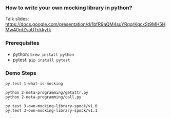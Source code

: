 ### How to write your own mocking library in python?

Talk slides: https://docs.google.com/presentation/d/1bfR9aQM4suYRqqrKqcxSt9MH5HMw40rdZsaUTckkyfk


### Prerequisites

* python: `brew install python`
* pytest: `pip install pytest`

### Demo Steps

```
py.test 1-what-is-mocking
```

```
python 2-meta-programming/getattr.py
python 2-meta-programming/call.py
```

```
py.test 3-own-mocking-library-spock/v1.0
py.test 3-own-mocking-library-spock/v1.1
```
